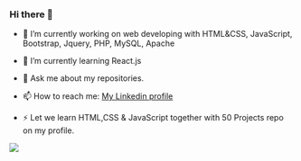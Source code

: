 ### Hi there 👋
<!--
**burakongoren/burakongoren** is a ✨ _special_ ✨ repository because its `README.md` (this file) appears on your GitHub profile.
Here are some ideas to get you started:
-->
- 🔭 I’m currently working on web developing with HTML&CSS, JavaScript, Bootstrap, Jquery, PHP, MySQL, Apache
- 🌱 I’m currently learning React.js
- 💬 Ask me about my repositories.
- 📫 How to reach me: <a href="https://www.linkedin.com/in/burakongoren/">My Linkedin profile</a>

- ⚡ Let we learn HTML,CSS & JavaScript together with 50 Projects repo on my profile. 

<img src="https://github-readme-stats.vercel.app/api?username=burakongoren&&show_icons=true&title_color=ffffff&icon_color=bb2acf&text_color=daf7dc&bg_color=151515">
